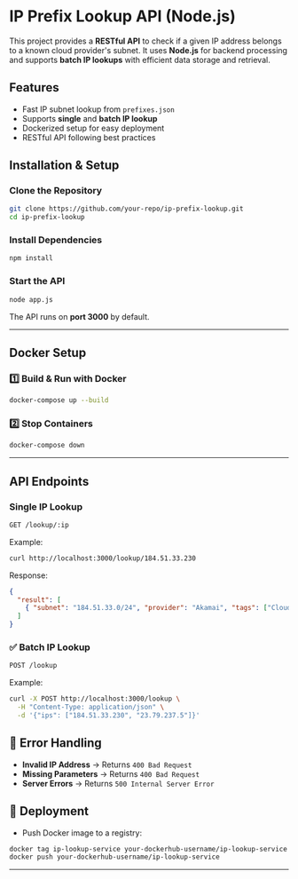 # IP Prefix Lookup API (Node.js)

This project provides a **RESTful API** to check if a given IP address belongs to a known cloud provider's subnet. It uses **Node.js** for backend processing and supports **batch IP lookups** with efficient data storage and retrieval.

## Features
- Fast IP subnet lookup from `prefixes.json`
- Supports **single** and **batch IP lookup**
- Dockerized setup for easy deployment
- RESTful API following best practices

## Installation & Setup

### Clone the Repository
```sh
git clone https://github.com/your-repo/ip-prefix-lookup.git
cd ip-prefix-lookup
```

### Install Dependencies
```sh
npm install
```

### Start the API
```sh
node app.js
```

The API runs on **port 3000** by default.

---

## Docker Setup

### 1️⃣ **Build & Run with Docker**
```sh
docker-compose up --build
```

### 2️⃣ **Stop Containers**
```sh
docker-compose down
```

---

##  API Endpoints

###  **Single IP Lookup**
```sh
GET /lookup/:ip
```
Example:
```sh
curl http://localhost:3000/lookup/184.51.33.230
```
Response:
```json
{
  "result": [
    { "subnet": "184.51.33.0/24", "provider": "Akamai", "tags": ["Cloud", "CDN/WAF"] }
  ]
}
```

### ✅ **Batch IP Lookup**
```sh
POST /lookup
```
Example:
```sh
curl -X POST http://localhost:3000/lookup \
  -H "Content-Type: application/json" \
  -d '{"ips": ["184.51.33.230", "23.79.237.5"]}'
```

## 🤖 Error Handling
- **Invalid IP Address** → Returns `400 Bad Request`
- **Missing Parameters** → Returns `400 Bad Request`
- **Server Errors** → Returns `500 Internal Server Error`


## 🚀 Deployment
- Push Docker image to a registry:
```sh
docker tag ip-lookup-service your-dockerhub-username/ip-lookup-service
docker push your-dockerhub-username/ip-lookup-service
```
---

